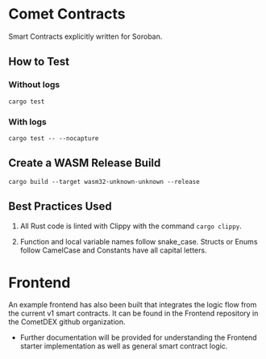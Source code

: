 # Comet Contracts

Smart Contracts explicitly written for Soroban.

## How to Test

### Without logs

```cargo test```

### With logs

```cargo test -- --nocapture```

## Create a WASM Release Build

```cargo build --target wasm32-unknown-unknown --release```

## Best Practices Used

1. All Rust code is linted with Clippy with the command `cargo clippy`.

2. Function and local variable names follow snake_case. Structs or Enums follow CamelCase and Constants have all capital letters.

# Frontend

An example frontend has also been built that integrates the logic flow from the current v1 smart contracts. It can be found in the Frontend repository in the CometDEX github organization.
- Further documentation will be provided for understanding the Frontend starter implementation as well as general smart contract logic.